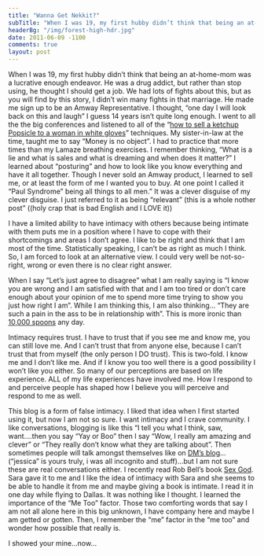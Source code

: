 ```yaml
---
title: "Wanna Get Nekkit?"
subTitle: "When I was 19, my first hubby didn’t think that being an at-home-mom was a lucrative enough endeavor.  He was a drug addict, but rather than stop using, he thought I should get a job."
headerBg: "/img/forest-high-hdr.jpg"
date: 2011-06-09 -1100
comments: true
layout: post
---
```


When I was 19, my first hubby didn’t think that being an at-home-mom was a lucrative enough endeavor.  He was a drug addict, but rather than stop using, he thought I should get a job.  We had lots of fights about this, but as you will find by this story, I didn’t win many fights in that marriage.  He made me sign up to be an Amway Representative.  I thought, “one day I will look back on this and laugh”  I guess 14 years isn’t quite long enough.   I  went to all the the big conferences and listened to all of the “<a href="http://www.youtube.com/watch?v=dhz7XsJY39g" target="_blank">how to sell a ketchup Popsicle to a woman in white gloves</a>” techniques.  My sister-in-law at the time, taught me to say “Money is no object”.  I had to practice that more times than my Lamaze breathing exercises.  I remember thinking, “What is a lie and what is sales and what is dreaming and when does it matter?”   I learned about “posturing” and how to look like you know everything and have it all together.  Though I never sold an Amway product, I learned to sell me, or at least the form of me I wanted you to buy.  At one point I called it “Paul Syndrome” being all things to all men.” It was a clever disguise of my clever disguise.  I just referred to it as being “relevant” (this is a whole nother post” ((holy crap that is bad English and I LOVE it))

I have a limited ability to have intimacy with others because being intimate with them puts me in a position where I have to cope with their shortcomings and areas I don’t agree.  I like to be right and think that I am most of the time.  Statistically speaking, I can’t be as right as much I think.  So, I am  forced to look at an alternative view.  I could very well be not-so-right, wrong or even there is no clear right answer.

When I say “Let’s just agree to disagree” what I am really saying is “I know you are wrong and I am satisfied with that and I am too tired or don’t care enough about your opinion of me to spend more time trying to show you just how right I am”.  While I am thinking this, I am also thinking… “They are such a pain in the ass to be in relationship with”.  This is more ironic than <a href="http://www.youtube.com/watch?v=8v9yUVgrmPY" target="_blank">10,000 spoons</a> any day.

Intimacy requires trust.  I have to trust that if you see me and know me, you can still love me.  And I can’t trust that from anyone else, because I can’t trust that from myself (the only person I DO trust).  This is two-fold.  I know me and I don’t like me.  And if I know you too well there is a good possibility I won’t like you either.  So many of our perceptions are based on life experience.  ALL of my life experiences have involved me.  How I respond to and perceive people has shaped how I believe you will perceive and respond to me as well.

This blog is a form of false intimacy.  I liked that idea when I first started using it, but now I am not so sure.  I want intimacy and I crave community.  I like conversations, blogging is like this “I tell you what I think, saw, want….then you say “Yay or Boo” then I say “Wow, I really am amazing and clever” or “They really don’t know what they are talking about”.  Then sometimes people will talk amongst themselves like on <a href="http://donmilleris.com/2011/05/30/the-hangover/" target="_blank">DM’s blog</a>…(“jessica” is yours truly, i was all incognito and stuff)…but I am not sure these are real conversations either.  I recently read Rob Bell’s book <a href="http://www.zondervan.com/media/samples/pdf/0310263468_samptxt.pdf" target="_blank">Sex God</a>.  Sara gave it to me and I like the idea of intimacy with Sara and she seems to be able to handle it from me and maybe giving a book is intimate.  I read it in one day while flying to Dallas.  It was nothing like I thought.  I learned the importance of the “Me Too” factor.  Those two comforting words that say I am not all alone here in this big unknown, I have company here and maybe I am getted or gotten.  Then, I remember the “me” factor in the “me too” and wonder how possible that really is.

I showed your mine…now…

